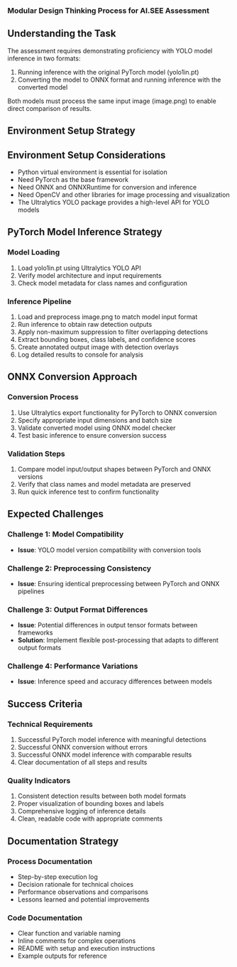 ### Modular Design Thinking Process for AI.SEE Assessment

## Understanding the Task

The assessment requires demonstrating proficiency with YOLO model inference in two formats:
1. Running inference with the original PyTorch model (yolo1in.pt)
2. Converting the model to ONNX format and running inference with the converted model

Both models must process the same input image (image.png) to enable direct comparison of results.


## Environment Setup Strategy

## Environment Setup Considerations

- Python virtual environment is essential for isolation
- Need PyTorch as the base framework
- Need ONNX and ONNXRuntime for conversion and inference
- Need OpenCV and other libraries for image processing and visualization
- The Ultralytics YOLO package provides a high-level API for YOLO models


## PyTorch Model Inference Strategy

### Model Loading
1. Load yolo1in.pt using Ultralytics YOLO API
2. Verify model architecture and input requirements
3. Check model metadata for class names and configuration

### Inference Pipeline
1. Load and preprocess image.png to match model input format
2. Run inference to obtain raw detection outputs
3. Apply non-maximum suppression to filter overlapping detections
4. Extract bounding boxes, class labels, and confidence scores
5. Create annotated output image with detection overlays
6. Log detailed results to console for analysis

## ONNX Conversion Approach

### Conversion Process
1. Use Ultralytics export functionality for PyTorch to ONNX conversion
2. Specify appropriate input dimensions and batch size
3. Validate converted model using ONNX model checker
4. Test basic inference to ensure conversion success

### Validation Steps
1. Compare model input/output shapes between PyTorch and ONNX versions
2. Verify that class names and model metadata are preserved
3. Run quick inference test to confirm functionality


## Expected Challenges

### Challenge 1: Model Compatibility
- **Issue**: YOLO model version compatibility with conversion tools

### Challenge 2: Preprocessing Consistency
- **Issue**: Ensuring identical preprocessing between PyTorch and ONNX pipelines

### Challenge 3: Output Format Differences
- **Issue**: Potential differences in output tensor formats between frameworks
- **Solution**: Implement flexible post-processing that adapts to different output formats

### Challenge 4: Performance Variations
- **Issue**: Inference speed and accuracy differences between models

## Success Criteria

### Technical Requirements
1. Successful PyTorch model inference with meaningful detections
2. Successful ONNX conversion without errors
3. Successful ONNX model inference with comparable results
4. Clear documentation of all steps and results

### Quality Indicators
1. Consistent detection results between both model formats
2. Proper visualization of bounding boxes and labels
3. Comprehensive logging of inference details
4. Clean, readable code with appropriate comments

## Documentation Strategy

### Process Documentation
- Step-by-step execution log
- Decision rationale for technical choices
- Performance observations and comparisons
- Lessons learned and potential improvements

### Code Documentation
- Clear function and variable naming
- Inline comments for complex operations
- README with setup and execution instructions
- Example outputs for reference


